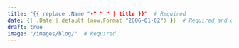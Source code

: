 ```yaml
---
title: "{{ replace .Name "-" " " | title }}"  # Required
date: {{ .Date | default (now.Format "2006-01-02") }}  # Required and defaults to today's date
draft: true
image: "/images/blog/"  # Required
---
```

